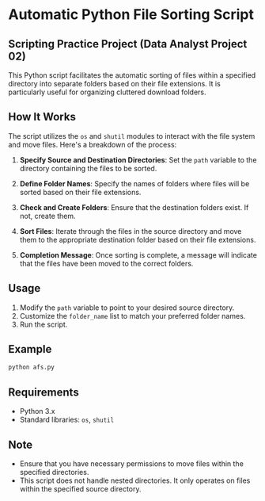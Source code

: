 # Automatic Python File Sorting Script

## Scripting Practice Project (Data Analyst Project 02)

This Python script facilitates the automatic sorting of files within a specified directory into separate folders based on their file extensions. It is particularly useful for organizing cluttered download folders.

## How It Works

The script utilizes the `os` and `shutil` modules to interact with the file system and move files. Here's a breakdown of the process:

1. **Specify Source and Destination Directories**: Set the `path` variable to the directory containing the files to be sorted.

2. **Define Folder Names**: Specify the names of folders where files will be sorted based on their file extensions.

3. **Check and Create Folders**: Ensure that the destination folders exist. If not, create them.

4. **Sort Files**: Iterate through the files in the source directory and move them to the appropriate destination folder based on their file extensions.

5. **Completion Message**: Once sorting is complete, a message will indicate that the files have been moved to the correct folders.

## Usage

1. Modify the `path` variable to point to your desired source directory.
2. Customize the `folder_name` list to match your preferred folder names.
3. Run the script.

## Example

```python
python afs.py
```

## Requirements

- Python 3.x
- Standard libraries: `os`, `shutil`

## Note

- Ensure that you have necessary permissions to move files within the specified directories.
- This script does not handle nested directories. It only operates on files within the specified source directory.
